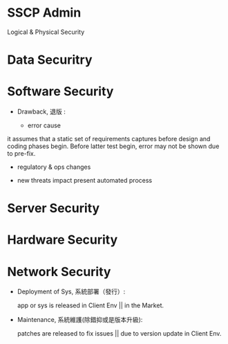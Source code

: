 # SSCP Admin
Logical & Physical Security

# Data Securitry

# Software Security

* Drawback, 退版 :

  * error cause

 it assumes that a static set of requirements captures before design and coding phases begin. Before latter test begin, error may not be shown due to pre-fix. 
 
   * regulatory & ops changes
  
   * new threats impact present automated process

# Server Security

# Hardware Security

# Network Security

* Deployment of Sys, 系統部署（發行）:

  app or sys is released in Client Env || in the Market.

* Maintenance, 系統維護(除錯抑或是版本升級):

  patches are released to fix issues || due to version update in Client Env.
